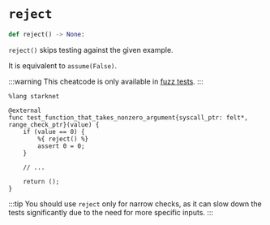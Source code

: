 # `reject`
```python
def reject() -> None:
```
`reject()` skips testing against the given example.

It is equivalent to `assume(False)`.

:::warning
This cheatcode is only available in [fuzz tests](../03-fuzzing/README.md).
:::

```cairo
%lang starknet

@external
func test_function_that_takes_nonzero_argument{syscall_ptr: felt*, range_check_ptr}(value) {
    if (value == 0) {
        %{ reject() %}
        assert 0 = 0;
    }

    // ...

    return ();
}
```

:::tip
You should use `reject` only for narrow checks, as it can slow down the tests significantly due to
the need for more specific inputs.
:::
